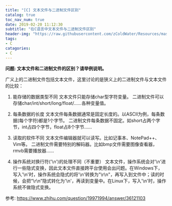 ```yaml
---
title: "[C] 文本文件与二进制文件区别"
catalog: true
toc_nav_num: true
date: 2019-02-20 11:12:30
subtitle: "在C语言中文本文件与二进制文件区别"
header-img: "https://raw.githubusercontent.com/zColdWater/Resources/master/Images/legend_cover.jpg"
tags:
- C
catagories:
- C
---
```


**问题: 文本文件和二进制文件的区别？请举例说明。**

广义上的二进制文件包括文本文件，这里讨论的是狭义上的二进制文件与文本文件的比较：

1. 能存储的数据类型不同     文本文件只能存储char型字符变量。     二进制文件可以存储char/int/short/long/float/……各种变量值。

2. 每条数据的长度     文本文件每条数据通常是固定长度的。以ASCII为例，每条数据(每个字符)都是1个字节。     二进制文件每条数据不固定。如short占两个字节，int占四个字节，float占8个字节……

3. 读取的软件不同     文本文件编辑器就可以读写。比如记事本、NotePad++、Vim等。     二进制文件需要特别的解码器。比如bmp文件需要图像查看器，rmvb需要播放器……

4. 操作系统对换行符('\n')的处理不同（不重要）     文本文件，操作系统会对'\n'进行一些隐式变换，因此文本文件直接跨平台使用会出问题。在Windows下，写入'\n'时，操作系统会隐式的将'\n'转换为"\r\n"，再写入到文件中；读的时候，会把“\r\n”隐式转化为'\n'，再读到变量中。在Linux下，写入'\n'时，操作系统不做隐式变换。


参考: https://www.zhihu.com/question/19971994/answer/36121103


